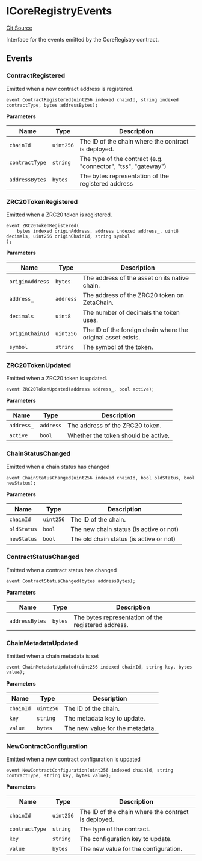 # ICoreRegistryEvents
[Git Source](https://github.com/zeta-chain/protocol-contracts/blob/main/v2/v2/v2/contracts/zevm/interfaces/ICoreRegistry.sol)

Interface for the events emitted by the CoreRegistry contract.


## Events
### ContractRegistered
Emitted when a new contract address is registered.


```solidity
event ContractRegistered(uint256 indexed chainId, string indexed contractType, bytes addressBytes);
```

**Parameters**

|Name|Type|Description|
|----|----|-----------|
|`chainId`|`uint256`|The ID of the chain where the contract is deployed.|
|`contractType`|`string`|The type of the contract (e.g. "connector", "tss", "gateway")|
|`addressBytes`|`bytes`|The bytes representation of the registered address|

### ZRC20TokenRegistered
Emitted when a ZRC20 token is registered.


```solidity
event ZRC20TokenRegistered(
    bytes indexed originAddress, address indexed address_, uint8 decimals, uint256 originChainId, string symbol
);
```

**Parameters**

|Name|Type|Description|
|----|----|-----------|
|`originAddress`|`bytes`|The address of the asset on its native chain.|
|`address_`|`address`|The address of the ZRC20 token on ZetaChain.|
|`decimals`|`uint8`|The number of decimals the token uses.|
|`originChainId`|`uint256`|The ID of the foreign chain where the original asset exists.|
|`symbol`|`string`|The symbol of the token.|

### ZRC20TokenUpdated
Emitted when a ZRC20 token is updated.


```solidity
event ZRC20TokenUpdated(address address_, bool active);
```

**Parameters**

|Name|Type|Description|
|----|----|-----------|
|`address_`|`address`|The address of the ZRC20 token.|
|`active`|`bool`|Whether the token should be active.|

### ChainStatusChanged
Emitted when a chain status has changed


```solidity
event ChainStatusChanged(uint256 indexed chainId, bool oldStatus, bool newStatus);
```

**Parameters**

|Name|Type|Description|
|----|----|-----------|
|`chainId`|`uint256`|The ID of the chain.|
|`oldStatus`|`bool`|The new chain status (is active or not)|
|`newStatus`|`bool`|The old chain status (is active or not)|

### ContractStatusChanged
Emitted when a contract status has changed


```solidity
event ContractStatusChanged(bytes addressBytes);
```

**Parameters**

|Name|Type|Description|
|----|----|-----------|
|`addressBytes`|`bytes`|The bytes representation of the registered address.|

### ChainMetadataUpdated
Emitted when a chain metadata is set


```solidity
event ChainMetadataUpdated(uint256 indexed chainId, string key, bytes value);
```

**Parameters**

|Name|Type|Description|
|----|----|-----------|
|`chainId`|`uint256`|The ID of the chain.|
|`key`|`string`|The metadata key to update.|
|`value`|`bytes`|The new value for the metadata.|

### NewContractConfiguration
Emitted when a new contract configuration is updated


```solidity
event NewContractConfiguration(uint256 indexed chainId, string contractType, string key, bytes value);
```

**Parameters**

|Name|Type|Description|
|----|----|-----------|
|`chainId`|`uint256`|The ID of the chain where the contract is deployed.|
|`contractType`|`string`|The type of the contract.|
|`key`|`string`|The configuration key to update.|
|`value`|`bytes`|The new value for the configuration.|

